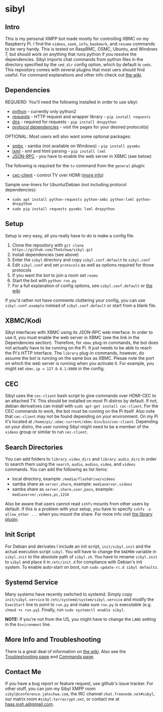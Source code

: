 # sibyl

## Intro

This is my personal XMPP bot made mostly for controlling XBMC on my Raspberry
Pi. I find the `videos`, `seek`, `info`, `bookmark`, and `resume` commands to
be very handy. This is tested on RaspBMC, OSMC, Ubuntu, and Windows 7, but
should work on anything that runs python if you resolve the dependencies. Sibyl
imports chat commands from python files in the directory specified by the
`cmd_dir` config option, which by default is `cmds`. This repository comes with
several plugins that most uers should find useful. For command explanations and
other info check out [the wiki][wiki].

## Dependencies

REQUIERD: You'll need the following installed in order to use sibyl:

 - [python][python] - currently only python2
 - [requests][req] - HTTP request and wrapper library - `pip install requests`
 - [dns][dns] - required for requests - `pip install dnspython`
 - [protocol dependencies][proto] - visit the pages for your desired protocol(s)

OPTIONAL: Most users will also want some optional packages:

 - [smbc][samba] - samba (not available on Windows) - `pip install pysmbc`
 - [lxml][lxml] - xml and html parsing - `pip install lxml`
 - [JSON-RPC][json] - you have to enable the web server in XBMC (see below)

The following is required for the `tv` command from the `general` plugin:

 - [cec-client][cec] - control TV over HDMI ([more info][gen])

Sample one-liners for Ubuntu/Debian (not including protocol dependencies):

 - `sudo apt install python-requests python-smbc python-lxml python-dnspython`
 - `sudo pip install requests pysmbc lxml dnspython`

## Setup

Setup is very easy, all you really have to do is make a config file.

 1. Clone the repository with `git clone https://github.com/TheSchwa/sibyl.git`
 2. Install dependencies (see above)
 3. Enter the `sibyl` directory and copy `sibyl.conf.default` to `sibyl.conf`
 4. Edit `sibyl.conf` and set `protocols` as well as options required for those protocols
 5. If you want the bot to join a room set `rooms`
 6. Start the bot with `python run.py`
 7. For a full explanation of config options, see `sibyl.conf.default` or [the wiki][wiki]

If you'd rather not have comments cluttering your config, you can use
`sibyl.conf.example` instead of `sibyl.conf.default` or start from a blank file.

## XBMC/Kodi

Sibyl interfaces with XBMC using its JSON-RPC web interface. In
order to use it, you must enable the web server in XBMC (see the link in the
Dependencies section). Therefore, for `xbmc` plug-in commands, the bot does not
actually have to be running on the Pi. It just needs to be able to reach the
Pi's HTTP interface. The `library` plug-in commands, however, do assume the bot
is running on the same box as XBMC. Plesae note the port on which the web
server is running when you activate it. For example, you might set `xbmc.ip =
127.0.0.1:8080` in the config.

## CEC

Sibyl uses the `cec-client` bash script to give commands over HDMI-CEC
to an attached TV. This should be installed on most Pi distros by default. If
not, debian derivatives can install with `sudo apt-get install cec-client`. For
the CEC commands to work, the bot must be running on the Pi itself. Also note
that `cec-client` may not be found depending on your environment. On my Pi it's
located at `/home/pi/.xbmc-current/xbmc-bin/bin/cec-client`. Depending on your
distro, the user running Sibyl might need to be a member of the `videos` group
or similar to run `cec-client`.

## Search Directories

You can add folders to `library.video_dirs` and `library.audio_dirs` in
order to search them using the `search`, `audio`, `audios`, `video`, and
`videos` commands. You can add the following as list items:

  - local directory, example: `/media/flashdrive/videos`
  - samba share as `server,share`, example: `mediaserver,videos`
  - samba share as `server,share,user,pass`, example: `mediaserver,videos,pi,1234`


Also be aware that users cannot read `sshfs` mounts from other users by
default. If this is a problem with your setup, you have to specify `sshfs -o
allow_other ...` when you mount the share. For more info visit [the library
plugin][lib].

## Init Script

For Debian and derivates I include an init script, `init/sibyl.init` and the
actual execution script `sibyl`. You will have to change the `DAEMON` variable
in `sibyl.init` to the absolute path of `sibyl.sh`. You have to rename
`sibyl.init` to `sibyl` and place it in `/etc/init.d` for compliance with
Debian's init system. To enable auto-start on boot, run `sudo update-rc.d sibyl
defaults`.

## Systemd Service

Many systems have recently switched to systemd. Simply copy
`init/sibyl.service` to `/etc/systemd/system/sibyl.service` and modify the
`ExecStart` line to point to `run.py` and make sure `run.py` is executable
(e.g. `chmod +x run.py`). Finally, run `sudo systemctl enable sibyl`.

**NOTE:** If you're not from the US, you might have to change the
`LANG` setting in the `Environment` line.

## More Info and Troubleshooting

There is a great deal of information on [the wiki][wiki]. Also see the
[Troubleshooting page][trouble] and [Commands page][cmd].

## Contact Me

If you have a bug report or feature request, use github's issue tracker. For
other stuff, you can join my Sibyl XMPP room `sibyl@conference.jahschwa.com`,
the IRC channel `chat.freenode.net#sibyl`, our matrix room
`#sibyl:terracrypt.net`, or contact me at [haas.josh.a@gmail.com][mail].

 [wiki]: https://github.com/TheSchwa/sibyl/wiki
 [python]: https://www.python.org/downloads/
 [req]: http://docs.python-requests.org/en/latest/
 [samba]: https://bitbucket.org/nosklo/pysmbclient/src/057512c24175?at=default
 [cec]: http://libcec.pulse-eight.com/
 [gen]: https://github.com/TheSchwa/sibyl/wiki/General#dependencies
 [json]: http://kodi.wiki/view/Webserver#Enabling_the_webserver
 [mail]: mailto:haas.josh.a@gmail.com
 [lxml]: http://lxml.de/
 [dns]: http://www.dnspython.org/
 [proto]: https://github.com/TheSchwa/sibyl/wiki/Protocols
 [lib]: https://github.com/TheSchwa/sibyl/wiki/Library
 [trouble]: https://github.com/TheSchwa/sibyl/wiki/Troubleshooting
 [cmd]: https://github.com/TheSchwa/sibyl/wiki/Commands
